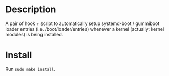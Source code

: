 # Description

A pair of hook + script to automatically setup systemd-boot / gummiboot loader entries (i.e. /boot/loader/entries) whenever a kernel (actually: kernel modules) is being installed.

# Install

Run `sudo make install`.

